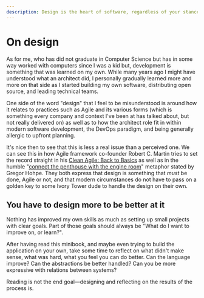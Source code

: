 ```yaml
---
description: Design is the heart of software, regardless of your stance on coding or not.
---
```


# On design

As for me, who has did not graduate in Computer Science but has in some way worked with computers since I was a kid but, development is something that was learned on my own. While many years ago I might have understood what an architect did, I personally gradually learned more and more on that side as I started building my own software, distributing open source, and leading technical teams.

One side of the word "design" that I feel to be misunderstood is around how it relates to practices such as Agile and its various forms (which is something every company and context I've been at has talked about, but not really delivered on) as well as to how the architect role fit in within modern software development, the DevOps paradigm, and being generally allergic to upfront planning.

It's nice then to see that this is less a real issue than a perceived one. We can see this in how Agile framework co-founder Robert C. Martin tries to set the record straight in his [Clean Agile: Back to Basics](https://www.oreilly.com/library/view/clean-agile-back/9780135782002/) as well as in the humble "[connect the penthouse with the engine room](https://architectelevator.com)" metaphor stated by Gregor Hohpe. They both express that design is something that _must_ be done, Agile or not, and that modern circumstances do not have to pass on a golden key to some Ivory Tower dude to handle the design on their own.

## You have to design more to be better at it

Nothing has improved my own skills as much as setting up small projects with clear goals. Part of those goals should always be "What do I want to improve on, or learn?".

After having read this minibook, and maybe even trying to build the application on your own, take some time to reflect on what didn't make sense, what was hard, what you feel you can do better. Can the language improve? Can the abstractions be better handled? Can you be more expressive with relations between systems?

Reading is not the end goal—designing and reflecting on the results of the process is.
